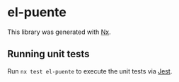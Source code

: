 # el-puente

This library was generated with [Nx](https://nx.dev).

## Running unit tests

Run `nx test el-puente` to execute the unit tests via [Jest](https://jestjs.io).
